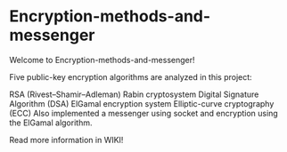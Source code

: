 # Encryption-methods-and-messenger

Welcome to Encryption-methods-and-messenger!

Five public-key encryption algorithms are analyzed in this project:

RSA (Rivest–Shamir–Adleman)
Rabin cryptosystem
Digital Signature Algorithm (DSA)
ElGamal encryption system
Elliptic-curve cryptography (ECC)
Also implemented a messenger using socket and encryption using the ElGamal algorithm.

Read more information in WIKI!
